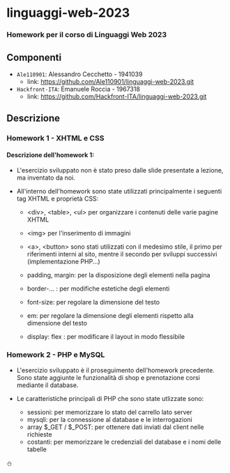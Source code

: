 # linguaggi-web-2023

### Homework per il corso di Linguaggi Web 2023

## Componenti
- ```Ale110901```: Alessandro Cecchetto - 1941039
  - link: https://github.com/Ale110901/linguaggi-web-2023.git
- ```Hackfront-ITA```: Emanuele Roccia - 1967318
  - link: https://github.com/Hackfront-ITA/linguaggi-web-2023.git

## Descrizione

### Homework 1 - XHTML e CSS
#### Descrizione dell'homework 1:
- L'esercizio sviluppato non è stato preso dalle slide presentate a lezione, ma inventato da noi.

- All'interno dell'homework sono state utilizzati principalmente i seguenti tag XHTML e proprietà CSS:
    - &lt;div&gt;, &lt;table&gt;, &lt;ul&gt; per organizzare i contenuti delle varie pagine XHTML
    - &lt;img&gt; per l'inserimento di immagini
    - &lt;a&gt;, &lt;button&gt; sono stati utilizzati con il medesimo stile, il primo per riferimenti interni al sito, mentre il secondo per sviluppi successivi (implementazione PHP...)

    - padding, margin: per la disposizione degli elementi nella pagina
    - border-... : per modifiche estetiche degli elementi
    - font-size: per regolare la dimensione del testo
    - em: per regolare la dimensione degli elementi rispetto alla dimensione del testo
    - display: flex : per modificare il layout in modo flessibile

### Homework 2 - PHP e MySQL
- L'esercizio sviluppato è il proseguimento dell'homework precedente.
  Sono state aggiunte le funzionalità di shop e prenotazione corsi mediante il database.

- Le caratteristiche principali di PHP che sono state utlizzate sono:
    - sessioni: per memorizzare lo stato del carrello lato server
    - mysqli: per la connessione al database e le interrogazioni
    - array $\_GET / $\_POST: per ottenere dati inviati dal client nelle richieste
    - costanti: per memorizzare le credenziali del database e i nomi delle tabelle

:snowman:
